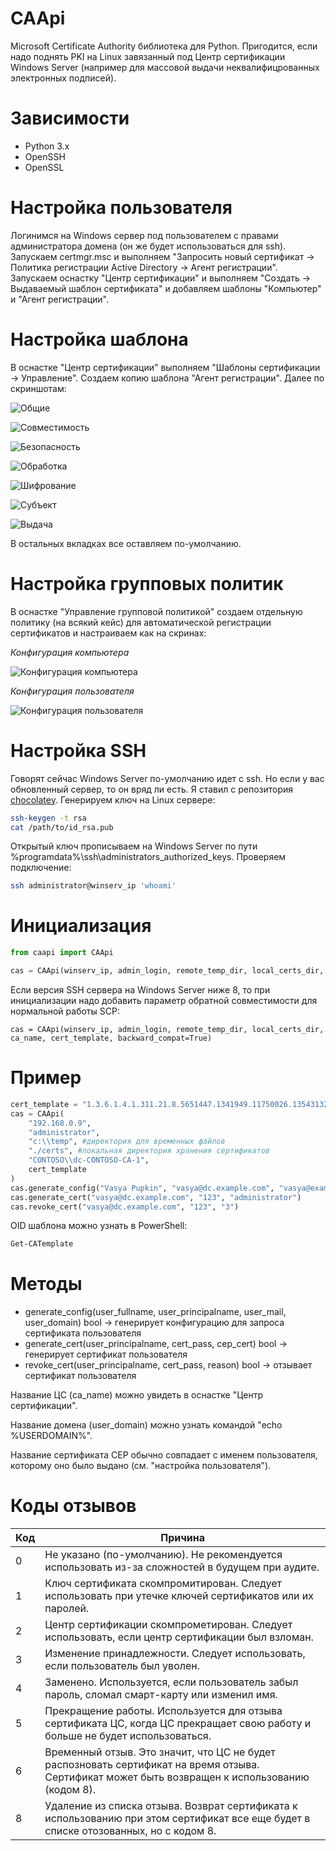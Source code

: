 # CAApi
Microsoft Certificate Authority библиотека для Python. Пригодится, если надо поднять PKI на Linux завязанный под Центр сертификации Windows Server (например для массовой выдачи неквалифицрованных электронных подписей).

# Зависимости
* Python 3.x
* OpenSSH
* OpenSSL

# Настройка пользователя
Логинимся на Windows сервер под пользователем с правами администратора домена (он же будет использоваться для ssh). Запускаем certmgr.msc и выполняем "Запросить новый сертификат -> Политика регистрации Active Directory -> Агент регистрации". Запускаем оснастку "Центр сертификации" и выполняем "Создать -> Выдаваемый шаблон сертификата" и добавляем шаблоны "Компьютер" и "Агент регистрации".

# Настройка шаблона
В оснастке "Центр сертификации" выполняем "Шаблоны сертификации -> Управление". Создаем копию шаблона "Агент регистрации". Далее по скриншотам:

![Общие](https://github.com/igroykt/caapi/blob/master/assets/template_obshie.png?raw=true)

![Совместимость](https://github.com/igroykt/caapi/blob/master/assets/template_sovmestimost.png?raw=true)

![Безопасность](https://github.com/igroykt/caapi/blob/master/assets/template_bezopasnost.png?raw=true)

![Обработка](https://github.com/igroykt/caapi/blob/master/assets/template_obrabotka.png?raw=true)

![Шифрование](https://github.com/igroykt/caapi/blob/master/assets/template_shifrovanie.png?raw=true)

![Субъект](https://github.com/igroykt/caapi/blob/master/assets/template_subject.png?raw=true)

![Выдача](https://github.com/igroykt/caapi/blob/master/assets/template_vidacha.png?raw=true)

В остальных вкладках все оставляем по-умолчанию.

# Настройка групповых политик
В оснастке "Управление групповой политикой" создаем отдельную политику (на всякий кейс) для автоматической регистрации сертификатов и настраиваем как на скринах:

*Конфигурация компьютера*

![Конфигурация компьютера](https://github.com/igroykt/caapi/blob/master/assets/gpo_comp_conf.png?raw=true)

*Конфигурация пользователя*

![Конфигурация пользователя](https://github.com/igroykt/caapi/blob/master/assets/gpo_user_conf.png?raw=true)

# Настройка SSH
Говорят сейчас Windows Server по-умолчанию идет с ssh. Но если у вас обновленный сервер, то он вряд ли есть. Я ставил с репозитория [chocolatey](https://chocolatey.org). Генерируем ключ на Linux сервере:
```bash
ssh-keygen -t rsa
cat /path/to/id_rsa.pub
```
Открытый ключ прописываем на Windows Server по пути %programdata%\ssh\administrators_authorized_keys. Проверяем подключение:
```bash
ssh administrator@winserv_ip 'whoami'
```

# Инициализация
```python
from caapi import CAApi

cas = CAApi(winserv_ip, admin_login, remote_temp_dir, local_certs_dir, ca_name, cert_template)
```
Если версия SSH сервера на Windows Server ниже 8, то при инициализации надо добавить параметр обратной совместимости для нормальной работы SCP:
```
cas = CAApi(winserv_ip, admin_login, remote_temp_dir, local_certs_dir, ca_name, cert_template, backward_compat=True)
```

# Пример
```python
cert_template = "1.3.6.1.4.1.311.21.8.5651447.1341949.11750026.13543132.4387299.20.5585599.1234567"
cas = CAApi(
    "192.168.0.9",
    "administrator",
    "c:\\temp", #директория для временных файлов
    "./certs", #локальная директория хранения сертификатов
    "CONTOSO\\dc-CONTOSO-CA-1",
    cert_template
)
cas.generate_config("Vasya Pupkin", "vasya@dc.example.com", "vasya@example.com", "CONTOSO")
cas.generate_cert("vasya@dc.example.com", "123", "administrator")
cas.revoke_cert("vasya@dc.example.com", "123", "3")
```
OID шаблона можно узнать в PowerShell:
```powershell
Get-CATemplate
```

# Методы
* generate_config(user_fullname, user_principalname, user_mail, user_domain) bool -> генерирует конфигурацию для запроса сертификата пользователя
* generate_cert(user_principalname, cert_pass, cep_cert) bool -> генерирует сертификат пользователя
* revoke_cert(user_principalname, cert_pass, reason) bool -> отзывает сертификат пользователя

Название ЦС (ca_name) можно увидеть в оснастке "Центр сертификации".

Название домена (user_domain) можно узнать командой "echo %USERDOMAIN%".

Название сертификата CEP обычно совпадает с именем пользователя, которому оно было выдано (см. "настройка пользователя").

# Коды отзывов
| Код | Причина                                                                                                                                         |
|-----|-------------------------------------------------------------------------------------------------------------------------------------------------|
| 0   | Не указано (по-умолчанию). Не рекомендуется использовать из-за сложностей в будущем при аудите.                                                 |
| 1   | Ключ сертификата скомпромитирован. Следует использовать при утечке ключей сертификатов или их паролей.                                          |
| 2   | Центр сертификации скомпрометирован. Следует использовать, если центр сертификации был взломан.                                                 |
| 3   | Изменение принадлежности. Следует использовать, если пользователь был уволен.                                                                   |
| 4   | Заменено. Используется, если пользователь забыл пароль, сломал смарт-карту или изменил имя.                                                     |
| 5   | Прекращение работы. Используется для отзыва сертификата ЦС, когда ЦС прекращает свою работу и больше не будет использоваться.                   |
| 6   | Временный отзыв. Это значит, что ЦС не будет распозновать сертификат на время отзыва. Сертификат может быть возвращен к использованию (кодом 8).|
| 8   | Удаление из списка отзыва. Возврат сертификата к использованию при этом сертификат все еще будет в списке отозованных, но с кодом 8.            |